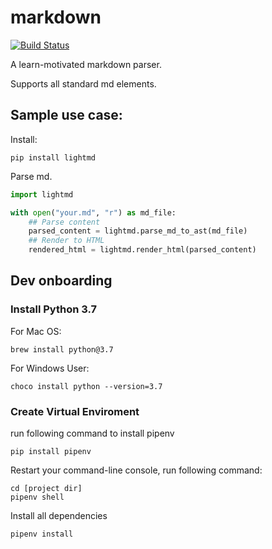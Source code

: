# markdown

[![Build Status](https://travis-ci.org/andysim3d/markdown.svg?branch=master)](https://travis-ci.org/andysim3d/markdown)

A learn-motivated markdown parser.

Supports all standard md elements.

## Sample use case:

Install:

```
pip install lightmd
```

Parse md.

```python
import lightmd

with open("your.md", "r") as md_file:
    ## Parse content
    parsed_content = lightmd.parse_md_to_ast(md_file)
    ## Render to HTML
    rendered_html = lightmd.render_html(parsed_content)
```

## Dev onboarding

### Install Python 3.7

For Mac OS:

```
brew install python@3.7
```

For Windows User:

```
choco install python --version=3.7
```

### Create Virtual Enviroment

run following command to install pipenv

```
pip install pipenv
```

Restart your command-line console, run following command:

```
cd [project dir]
pipenv shell
```

Install all dependencies

```
pipenv install
```

